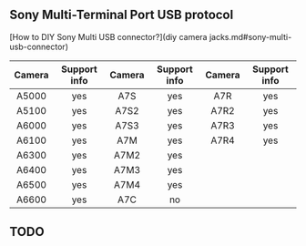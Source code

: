 ## Sony Multi-Terminal Port USB protocol

[How to DIY Sony Multi USB connector?](diy camera jacks.md#sony-multi-usb-connector)

| Camera | Support info | Camera | Support info | Camera | Support info |
| :---: | :---: | :---: | :---: | :---: | :---: |
| A5000 |  yes  |  A7S  |  yes  |  A7R  |  yes  |
| A5100 |  yes  | A7S2  |  yes  | A7R2  |  yes  |
| A6000 |  yes  | A7S3  |  yes  | A7R3  |  yes  |
| A6100 |  yes  |  A7M  |  yes  | A7R4  |  yes  |
| A6300 |  yes  | A7M2  |  yes  |
| A6400 |  yes  | A7M3  |  yes  |
| A6500 |  yes  | A7M4  |  yes  |
| A6600 |  yes  |  A7C  |   no  |

## TODO